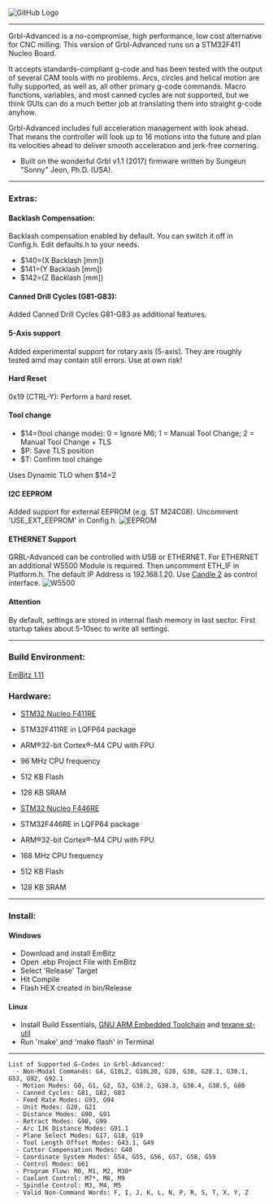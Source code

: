 ![GitHub Logo](https://github.com/Schildkroet/GRBL-Advanced/blob/software/en.nucleo-F4.jpg?raw=true)

***
Grbl-Advanced is a no-compromise, high performance, low cost alternative for CNC milling. This version of Grbl-Advanced runs on a STM32F411 Nucleo Board.

It accepts standards-compliant g-code and has been tested with the output of several CAM tools with no problems. Arcs, circles and helical motion are fully supported, as well as, all other primary g-code commands. Macro functions, variables, and most canned cycles are not supported, but we think GUIs can do a much better job at translating them into straight g-code anyhow.

Grbl-Advanced includes full acceleration management with look ahead. That means the controller will look up to 16 motions into the future and plan its velocities ahead to deliver smooth acceleration and jerk-free cornering.

* Built on the wonderful Grbl v1.1 (2017) firmware written by Sungeun "Sonny" Jeon, Ph.D. (USA).

***

### Extras:
#### Backlash Compensation:
Backlash compensation enabled by default. You can switch it off in Config.h.
Edit defaults.h to your needs.

* $140=(X Backlash [mm])
* $141=(Y Backlash [mm])
* $142=(Z Backlash [mm])

#### Canned Drill Cycles (G81-G83):
Added Canned Drill Cycles G81-G83 as additional features. 

#### 5-Axis support
Added experimental support for rotary axis (5-axis). They are roughly tested amd may contain still errors. Use at own risk!

#### Hard Reset
0x19 (CTRL-Y): Perform a hard reset.

#### Tool change
* $14=(tool change mode): 0 = Ignore M6; 1 = Manual Tool Change; 2 = Manual Tool Change + TLS
* $P: Save TLS position
* $T: Confirm tool change

Uses Dynamic TLO when $14=2

#### I2C EEPROM
Added support for external EEPROM (e.g. ST M24C08). Uncomment 'USE_EXT_EEPROM' in Config.h.
![EEPROM](https://github.com/Schildkroet/GRBL-Advanced/blob/software/eeprom.png?raw=true)

#### ETHERNET Support
GRBL-Advanced can be controlled with USB or ETHERNET. For ETHERNET an additional W5500 Module is required. Then uncomment ETH_IF in Platform.h. The default IP Address is 192.168.1.20.
Use [Candle 2](https://github.com/Schildkroet/Candle2) as control interface.
![W5500](https://github.com/Schildkroet/GRBL-Advanced/blob/software/w5500.png?raw=true)

#### Attention
By default, settings are stored in internal flash memory in last sector. First startup takes about 5-10sec to write all settings.

***

### Build Environment:

[EmBitz 1.11](https://www.embitz.org/)

### Hardware:

* [STM32 Nucleo F411RE](http://www.st.com/en/evaluation-tools/nucleo-f411re.html)
* STM32F411RE in LQFP64 package
* ARM®32-bit Cortex®-M4 CPU with FPU
* 96 MHz CPU frequency
* 512 KB Flash
* 128 KB SRAM

* [STM32 Nucleo F446RE](https://www.st.com/en/evaluation-tools/nucleo-f446re.html)
* STM32F446RE in LQFP64 package
* ARM®32-bit Cortex®-M4 CPU with FPU
* 168 MHz CPU frequency
* 512 KB Flash
* 128 KB SRAM

***
### Install:

#### Windows
* Download and install EmBitz
* Open .ebp Project File with EmBitz
* Select 'Release' Target
* Hit Compile
* Flash HEX created in bin/Release

#### Linux
* Install Build Essentials, [GNU ARM Embedded Toolchain](https://developer.arm.com/open-source/gnu-toolchain/gnu-rm) and [texane st-util](https://github.com/texane/stlink)
* Run 'make' and 'make flash' in Terminal

***

```
List of Supported G-Codes in Grbl-Advanced:
  - Non-Modal Commands: G4, G10L2, G10L20, G28, G30, G28.1, G30.1, G53, G92, G92.1
  - Motion Modes: G0, G1, G2, G3, G38.2, G38.3, G38.4, G38.5, G80
  - Canned Cycles: G81, G82, G83
  - Feed Rate Modes: G93, G94
  - Unit Modes: G20, G21
  - Distance Modes: G90, G91
  - Retract Modes: G98, G99
  - Arc IJK Distance Modes: G91.1
  - Plane Select Modes: G17, G18, G19
  - Tool Length Offset Modes: G43.1, G49
  - Cutter Compensation Modes: G40
  - Coordinate System Modes: G54, G55, G56, G57, G58, G59
  - Control Modes: G61
  - Program Flow: M0, M1, M2, M30*
  - Coolant Control: M7*, M8, M9
  - Spindle Control: M3, M4, M5
  - Valid Non-Command Words: F, I, J, K, L, N, P, R, S, T, X, Y, Z
```
